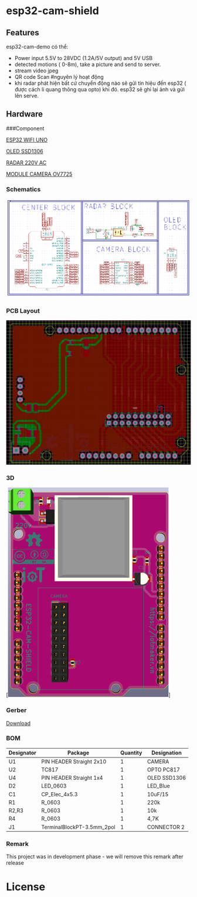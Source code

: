 # esp32-cam-shield

## Features

esp32-cam-demo có thể:
- Power input 5.5V to 28VDC (1.2A/5V output) and 5V USB
- detected motions ( 0-8m), take a picture and send to server.
- stream video jpeg
- QR code Scan
#nguyên lý hoạt động
- khi radar phát hiện bất cứ chuyển động nào sẽ gửi tín hiệu đến esp32 ( được cách li quang thông qua opto) khi đó. esp32 sẽ ghi lại ảnh và gửi lên serve.
## Hardware

###Component

[ESP32 WIFI UNO](https://iotmaker.vn/esp32-wifi-uno.html)

[OLED SSD1306](https://iotmaker.vn/ssd1306-oled-096inch-128x64-i2c.html?combination=3_4)

[RADAR 220V AC](https://iotmaker.vn/cam-bien-vat-can-radar-220vac.html)

[MODULE CAMERA OV7725](https://iotmaker.vn/module-camera-ov7725.html)

### Schematics

[![ESP32-CAM-SHIELD-Schematic](assets/schematic.png)](assets/schematic.svg)

### PCB Layout

[![ESP32-CAM-SHIELD-PCB](assets/layout.png)](assets/layout.svg)

### 3D

[![ESP32-CAM-SHIELD-3D](assets/anh3d.png)]


### Gerber

[Download](./assets/esp32-cam-shield.zip)

### BOM 

| Designator | Package | Quantity | Designation  |
|-----------------------------------|--------------------------------|----------|--------------|
| U1	                            | PIN HEADER Straight 2x10       | 1        | CAMERA       |
| U2                                | TC817			     | 1        | OPTO PC817   |
| U4                                | PIN HEADER Straight 1x4        | 1        | OLED SSD1306 | 
| D2                                | LED_0603                       | 1        | LED_Blue     |
| C1                                | CP_Elec_4x5.3                  | 1        | 10uF/15      |
| R1				    | R_0603                         | 1        | 220k         |
| R2,R3			            | R_0603                         | 1        | 10k          |
| R4                                | R_0603                         | 1        | 4,7K         |
| J1                                | TerminalBlockPT-3.5mm_2pol     | 1        | CONNECTOR 2  |

### Remark

This project was in development phase - we will remove this remark after release

# License

